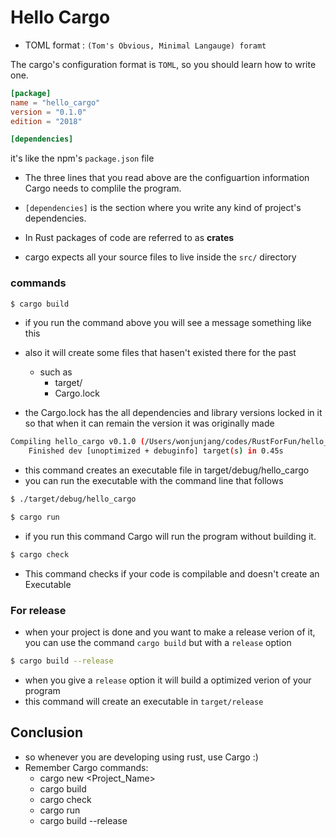 # Hello Cargo

- TOML format : `(Tom's Obvious, Minimal Langauge) foramt`

The cargo's configuration format is `TOML`, so you should learn how to write one.

```toml
[package]
name = "hello_cargo"
version = "0.1.0"
edition = "2018"

[dependencies]
```

it's like the npm's `package.json` file

- The three lines that you read above are the configuartion information Cargo needs to complile the program.
- `[dependencies]` is the section where you write any kind of project's dependencies.
- In Rust packages of code are referred to as **crates**

- cargo expects all your source files to live inside the `src/` directory

### commands

```bash
$ cargo build
```

- if you run the command above you will see a message something like this
- also it will create some files that hasen't existed there for the past

  - such as
    - target/
    - Cargo.lock

- the Cargo.lock has the all dependencies and library versions locked in it so that when it can remain the version it was originally made

```bash
Compiling hello_cargo v0.1.0 (/Users/wonjunjang/codes/RustForFun/hello_cargo)
    Finished dev [unoptimized + debuginfo] target(s) in 0.45s
```

- this command creates an executable file in target/debug/hello_cargo
- you can run the executable with the command line that follows

```bash
$ ./target/debug/hello_cargo
```

```bash
$ cargo run
```

- if you run this command Cargo will run the program without building it.

```bash
$ cargo check
```

- This command checks if your code is compilable and doesn't create an Executable

### For release

- when your project is done and you want to make a release verion of it, you can use the command `cargo build` but with a `release` option

```bash
$ cargo build --release
```

- when you give a `release` option it will build a optimized verion of your program
- this command will create an executable in `target/release`

## Conclusion

- so whenever you are developing using rust, use Cargo :)
- Remember Cargo commands:
  - cargo new <Project_Name>
  - cargo build
  - cargo check
  - cargo run
  - cargo build --release
